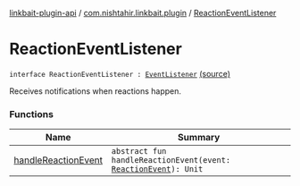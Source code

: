 [linkbait-plugin-api](../../index.md) / [com.nishtahir.linkbait.plugin](../index.md) / [ReactionEventListener](.)

# ReactionEventListener

`interface ReactionEventListener : `[`EventListener`](../../com.nishtahir.linkbait.plugin.model/-event-listener.md) [(source)](https://gitlab.com/nishtahir/linkbait/tree/master/linkbait-plugin-api/src/main/kotlin//com/nishtahir/linkbait/plugin/Events.kt#L51)

Receives notifications when reactions happen.

### Functions

| Name | Summary |
|---|---|
| [handleReactionEvent](handle-reaction-event.md) | `abstract fun handleReactionEvent(event: `[`ReactionEvent`](../-reaction-event/index.md)`): Unit` |
